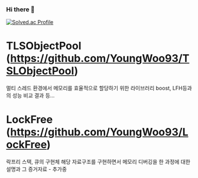 ### Hi there 👋
[![Solved.ac Profile](http://mazassumnida.wtf/api/v2/generate_badge?boj=rmstjd23)](https://solved.ac/rmstjd23/)


# TLSObjectPool (https://github.com/YoungWoo93/TSLObjectPool)
멀티 스레드 환경에서 메모리를 효율적으로 할당하기 위한 라이브러리
boost, LFH등과의 성능 비교 결과 등...

# LockFree (https://github.com/YoungWoo93/LockFree)
락프리 스택, 큐의 구현체
해당 자료구조를 구현하면서 메모리 디버깅을 한 과정에 대한 설명과 그 증거자료 - 추가중
